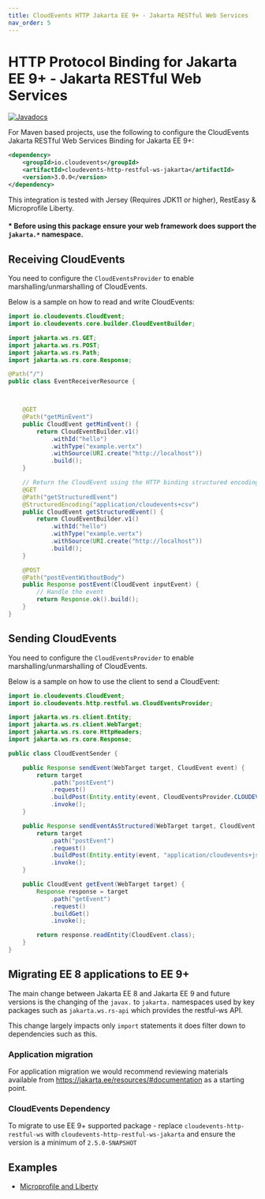 ```yaml
---
title: CloudEvents HTTP Jakarta EE 9+ - Jakarta RESTful Web Services
nav_order: 5
---
```


# HTTP Protocol Binding for Jakarta EE 9+ - Jakarta RESTful Web Services

[![Javadocs](https://www.javadoc.io/badge/io.cloudevents/cloudevents-http-restful-ws.svg?color=green)](https://www.javadoc.io/doc/io.cloudevents/cloudevents-http-restful-ws)

For Maven based projects, use the following to configure the CloudEvents Jakarta
RESTful Web Services Binding for Jakarta EE 9+:

```xml
<dependency>
    <groupId>io.cloudevents</groupId>
    <artifactId>cloudevents-http-restful-ws-jakarta</artifactId>
    <version>3.0.0</version>
</dependency>
```

This integration is tested with Jersey (Requires JDK11 or higher), RestEasy & Microprofile Liberty.

#### * Before using this package ensure your web framework  does support the `jakarta.*` namespace.

## Receiving CloudEvents

You need to configure the `CloudEventsProvider` to enable
marshalling/unmarshalling of CloudEvents.

Below is a sample on how to read and write CloudEvents:

```java
import io.cloudevents.CloudEvent;
import io.cloudevents.core.builder.CloudEventBuilder;

import jakarta.ws.rs.GET;
import jakarta.ws.rs.POST;
import jakarta.ws.rs.Path;
import jakarta.ws.rs.core.Response;

@Path("/")
public class EventReceiverResource {



    @GET
    @Path("getMinEvent")
    public CloudEvent getMinEvent() {
        return CloudEventBuilder.v1()
            .withId("hello")
            .withType("example.vertx")
            .withSource(URI.create("http://localhost"))
            .build();
    }

    // Return the CloudEvent using the HTTP binding structured encoding
    @GET
    @Path("getStructuredEvent")
    @StructuredEncoding("application/cloudevents+csv")
    public CloudEvent getStructuredEvent() {
        return CloudEventBuilder.v1()
            .withId("hello")
            .withType("example.vertx")
            .withSource(URI.create("http://localhost"))
            .build();
    }

    @POST
    @Path("postEventWithoutBody")
    public Response postEvent(CloudEvent inputEvent) {
        // Handle the event
        return Response.ok().build();
    }
}
```

## Sending CloudEvents

You need to configure the `CloudEventsProvider` to enable
marshalling/unmarshalling of CloudEvents.

Below is a sample on how to use the client to send a CloudEvent:

```java
import io.cloudevents.CloudEvent;
import io.cloudevents.http.restful.ws.CloudEventsProvider;

import jakarta.ws.rs.client.Entity;
import jakarta.ws.rs.client.WebTarget;
import jakarta.ws.rs.core.HttpHeaders;
import jakarta.ws.rs.core.Response;

public class CloudEventSender {

    public Response sendEvent(WebTarget target, CloudEvent event) {
        return target
            .path("postEvent")
            .request()
            .buildPost(Entity.entity(event, CloudEventsProvider.CLOUDEVENT_TYPE))
            .invoke();
    }

    public Response sendEventAsStructured(WebTarget target, CloudEvent event) {
        return target
            .path("postEvent")
            .request()
            .buildPost(Entity.entity(event, "application/cloudevents+json"))
            .invoke();
    }

    public CloudEvent getEvent(WebTarget target) {
        Response response = target
            .path("getEvent")
            .request()
            .buildGet()
            .invoke();

        return response.readEntity(CloudEvent.class);
    }
}
```

## Migrating EE 8 applications to EE 9+
The main change between Jakarta EE 8 and Jakarta EE 9 and future versions is the changing of the `javax.` to `jakarta.` namespaces used by key packages such as `jakarta.ws.rs-api` which provides the restful-ws API.

This change largely impacts only `import` statements it does filter down to dependencies such as this.

### Application migration
For application migration we would recommend reviewing materials available from https://jakarta.ee/resources/#documentation as a starting point.

### CloudEvents Dependency
To migrate to use EE 9+ supported package - replace `cloudevents-http-restful-ws` with `cloudevents-http-restful-ws-jakarta` and ensure the version is a minimum of `2.5.0-SNAPSHOT`

## Examples

- [Microprofile and Liberty](https://github.com/cloudevents/sdk-java/tree/main/examples/restful-ws-micropofile-liberty)

